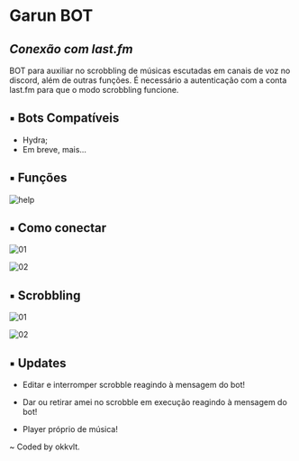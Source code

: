 # Garun BOT
## _Conexão com last.fm_

BOT para auxiliar no scrobbling de músicas escutadas em canais de voz no discord, além de outras funções. É necessário a autenticação com a conta last.fm para que o modo scrobbling funcione.

## ▪ Bots Compatíveis

- Hydra;
- Em breve, mais...

## ▪ Funções

![help](https://i.imgur.com/VeXDebi.png)

## ▪ Como conectar

![01](https://i.imgur.com/N0v9OYc.png)

![02](https://i.imgur.com/DGMcqAM.png)

## ▪ Scrobbling

![01](https://i.imgur.com/V38eiZl.png)

![02](https://i.imgur.com/aQYFYhs.png)

## ▪ Updates

- Editar e interromper scrobble reagindo à mensagem do bot!
- Dar ou retirar amei no scrobble em execução reagindo à mensagem do bot!

- Player próprio de música!

\~ Coded by okkvlt.
